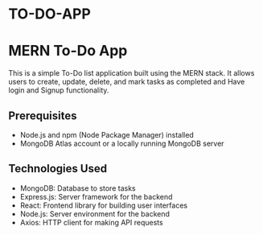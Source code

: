 # TO-DO-APP
# MERN To-Do App

This is a simple To-Do list application built using the MERN stack. It allows users to create, update, delete, and mark tasks as completed and Have login and Signup functionality.

## Prerequisites

- Node.js and npm (Node Package Manager) installed
- MongoDB Atlas account or a locally running MongoDB server

## Technologies Used

- MongoDB: Database to store tasks
- Express.js: Server framework for the backend
- React: Frontend library for building user interfaces
- Node.js: Server environment for the backend
- Axios: HTTP client for making API requests
